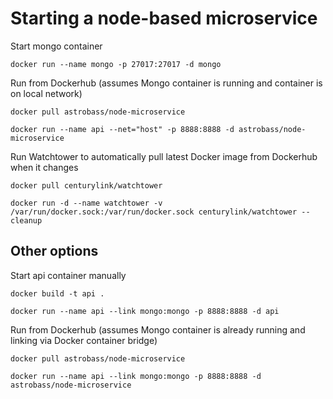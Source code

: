 Starting a node-based microservice
===

Start mongo container
```
docker run --name mongo -p 27017:27017 -d mongo
```

Run from Dockerhub (assumes Mongo container is running and container is on local network)
```
docker pull astrobass/node-microservice

docker run --name api --net="host" -p 8888:8888 -d astrobass/node-microservice
```

Run Watchtower to automatically pull latest Docker image from Dockerhub when it changes
```
docker pull centurylink/watchtower

docker run -d --name watchtower -v /var/run/docker.sock:/var/run/docker.sock centurylink/watchtower --cleanup
```

Other options
---

Start api container manually
```
docker build -t api .

docker run --name api --link mongo:mongo -p 8888:8888 -d api
```

Run from Dockerhub (assumes Mongo container is already running and linking via Docker container bridge)
```
docker pull astrobass/node-microservice

docker run --name api --link mongo:mongo -p 8888:8888 -d astrobass/node-microservice
```
